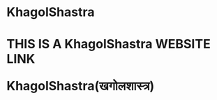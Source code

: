 # KhagolShastra
<HTML>
  <H1>THIS IS A <B>KhagolShastra</B> WEBSITE LINK</H>
 
<p><a herf="KhagolShastra.html"> KhagolShastra(खगोलशास्त्र)</a>
